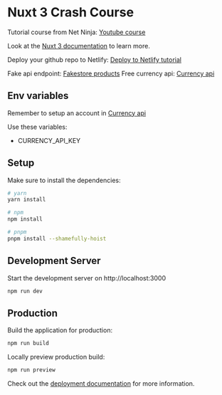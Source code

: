 # Nuxt 3 Crash Course
Tutorial course from Net Ninja: [Youtube course](https://www.youtube.com/watch?v=GBdO5myZNsQ&list=PL4cUxeGkcC9haQlqdCQyYmL_27TesCGPC&index=1)

Look at the [Nuxt 3 documentation](https://nuxt.com/docs/getting-started/introduction) to learn more.

Deploy your github repo to Netlify: [Deploy to Netlify tutorial](https://youtu.be/XpCTyBMOtNQ)

Fake api endpoint: [Fakestore products](https://fakestoreapi.com/)
Free currency api: [Currency api](https://app.currencyapi.com/)
## Env variables
Remember to setup an account in [Currency api](https://app.currencyapi.com/)

Use these variables:
- CURRENCY_API_KEY

## Setup

Make sure to install the dependencies:

```bash
# yarn
yarn install

# npm
npm install

# pnpm
pnpm install --shamefully-hoist
```

## Development Server

Start the development server on http://localhost:3000

```bash
npm run dev
```

## Production

Build the application for production:

```bash
npm run build
```

Locally preview production build:

```bash
npm run preview
```

Check out the [deployment documentation](https://nuxt.com/docs/getting-started/deployment) for more information.
